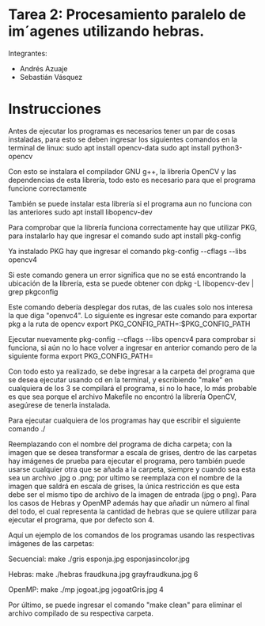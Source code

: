 # Tarea 2: Procesamiento paralelo de im´agenes utilizando hebras.

Integrantes:
- Andrés Azuaje
- Sebastián Vásquez

# Instrucciones

Antes de ejecutar los programas es necesarios tener un par de cosas instaladas, para esto se deben ingresar los siguientes comandos en la terminal de linux:
  sudo apt install opencv-data
  sudo apt install python3-opencv

Con esto se instalara el compilador GNU g++, la libreria OpenCV y las dependencias de esta librería, todo esto es necesario para que el programa funcione correctamente

También se puede instalar esta librería si el programa aun no funciona con las anteriores
  sudo apt install libopencv-dev

Para comprobar que la librería funciona correctamente hay que utilizar PKG, para instalarlo hay que ingresar el comando
  sudo apt install pkg-config

Ya instalado PKG hay que ingresar el comando 
  pkg-config --cflags --libs opencv4

Si este comando genera un error significa que no se está encontrando la ubicación de la librería, esta se puede obtener con
  dpkg -L libopencv-dev | grep pkgconfig

Este comando debería desplegar dos rutas, de las cuales solo nos interesa la que diga "openvc4". Lo siguiente es ingresar este comando para exportar pkg a la ruta de opencv
  export PKG_CONFIG_PATH=<ruta obtenida anteriormente>:$PKG_CONFIG_PATH

Ejecutar nuevamente pkg-config --cflags --libs opencv4 para comprobar si funciona, si aún no lo hace volver a ingresar en anterior comando pero de la siguiente forma
  export PKG_CONFIG_PATH=<ruta obtenida anteriormente>

Con todo esto ya realizado, se debe ingresar a la carpeta del programa que se desea ejecutar usando cd en la terminal, y escribiendo "make" en cualquiera de los 3 se compilará el programa, si no lo hace, lo más probable es que sea porque el archivo Makefile no encontró la librería OpenCV, asegúrese de tenerla instalada.

Para ejecutar cualquiera de los programas hay que escribir el siguiente comando
  ./<nombre programa> <nombre de la imagen.jpg> <nombre de la imagen de salida>

Reemplazando <nombre programa> con el nombre del programa de dicha carpeta; <nombre de la imagen.jpg> con la imagen que se desea transformar a escala de grises, dentro de las carpetas hay imágenes de prueba para ejecutar el programa, pero también puede usarse cualquier otra que se añada a la carpeta, siempre y cuando sea esta sea un archivo .jpg o .png; por ultimo <nombre de la imagen de salida> se reemplaza con el nombre de la imagen que saldrá en escala de grises, la única restricción es que esta debe ser el mismo tipo de archivo de la imagen de entrada (jpg o png). Para los casos de Hebras y OpenMP además hay que añadir un número al final del todo, el cual representa la cantidad de hebras que se quiere utilizar para ejecutar el programa, que por defecto son 4.

Aquí un ejemplo de los comandos de los programas usando las respectivas imágenes de las carpetas:

Secuencial:
  make
  ./gris esponja.jpg esponjasincolor.jpg

Hebras:
  make
  ./hebras fraudkuna.jpg grayfraudkuna.jpg 6

OpenMP:
  make
  ./mp jogoat.jpg jogoatGris.jpg 4

Por último, se puede ingresar el comando "make clean" para eliminar el archivo compilado de su respectiva carpeta.
